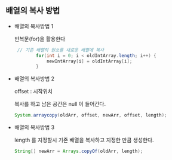  ## 배열의 복사 방법
    
- 배열의 복사방법 1
    
    반복문(for)을 활용한다
    
    ```java
     // 기존 배열의 원소를 새로운 배열에 복사
    		for(int i = 0; i < oldIntArray.length; i++) {
    			newIntArray[i] = oldIntArray[i];
    		}
    ```
    
- 배열의 복사방법 2
    
    offset  :  시작위치
    
    복사를 하고 남은 공간은 null 이 들어간다.
    
    ```java
    System.arraycopy(oldArr, offset, newArr, offset, length);
    ```
    
- 배열의 복사방법 3
    
    length 를 지정할시 기존 배열을 복사하고 지정한 만큼 생성한다.
    ```java
    String[] newArr = Arrays.copyOf(oldArr, length);
    ```
